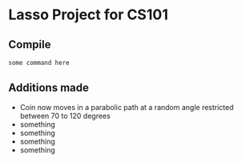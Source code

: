 # Lasso Project for CS101

## Compile

```bash
some command here
```

## Additions made

- Coin now moves in a parabolic path at a random angle restricted between 70 to 120 degrees
- something
- something
- something
- something
